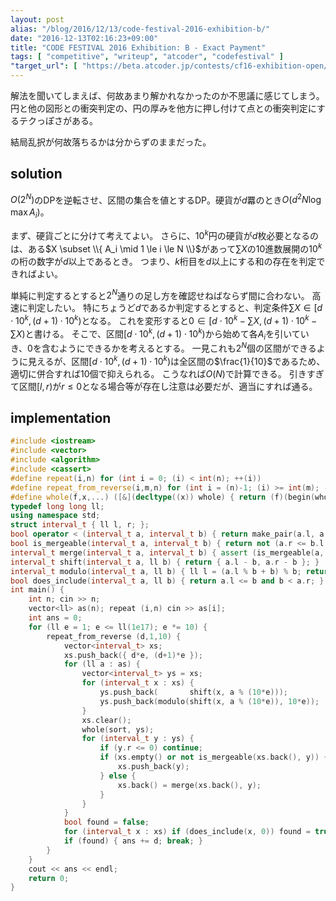 ```yaml
---
layout: post
alias: "/blog/2016/12/13/code-festival-2016-exhibition-b/"
date: "2016-12-13T02:16:23+09:00"
title: "CODE FESTIVAL 2016 Exhibition: B - Exact Payment"
tags: [ "competitive", "writeup", "atcoder", "codefestival" ]
"target_url": [ "https://beta.atcoder.jp/contests/cf16-exhibition-open/tasks/codefestival_2016_ex_b" ]
---
```


解法を聞いてしまえば、何故あまり解かれなかったのか不思議に感じてしまう。
円と他の図形との衝突判定の、円の厚みを他方に押し付けて点との衝突判定にするテクっぽさがある。

結局乱択が何故落ちるかは分からずのままだった。

## solution

$O(2^N)$のDPを逆転させ、区間の集合を値とするDP。硬貨が$d$羃のとき$O(d^2 N \log \max A_i)$。

まず、硬貨ごとに分けて考えてよい。
さらに、$10^k$円の硬貨が$d$枚必要となるのは、ある$X \subset \\{ A_i \mid 1 \le i \le N \\}$があって$\sum X$の$10$進数展開の$10^k$の桁の数字が$d$以上であるとき。
つまり、$k$桁目を$d$以上にする和の存在を判定できればよい。

単純に判定するとすると$2^N$通りの足し方を確認せねばならず間に合わない。
高速に判定したい。
特にちょうど$d$であるか判定するとすると、判定条件$\sum X \in [d \cdot 10^k, (d+1) \cdot 10^k)$となる。
これを変形すると$0 \in [d \cdot 10^k - \sum X, (d+1) \cdot 10^k - \sum X)$と書ける。
そこで、区間$[d \cdot 10^k, (d+1) \cdot 10^k)$から始めて各$A_i$を引いていき、$0$を含むようにできるかを考えるとする。
一見これも$2^N$個の区間ができるように見えるが、区間$[d \cdot 10^k, (d+1) \cdot 10^k)$は全区間の$\frac{1}{10}$であるため、適切に併合すれば$10$個で抑えられる。
こうなれば$O(N)$で計算できる。
引きすぎて区間$[l,r)$が$r \le 0$となる場合等が存在し注意は必要だが、適当にすれば通る。

## implementation

``` c++
#include <iostream>
#include <vector>
#include <algorithm>
#include <cassert>
#define repeat(i,n) for (int i = 0; (i) < int(n); ++(i))
#define repeat_from_reverse(i,m,n) for (int i = (n)-1; (i) >= int(m); --(i))
#define whole(f,x,...) ([&](decltype((x)) whole) { return (f)(begin(whole), end(whole), ## __VA_ARGS__); })(x)
typedef long long ll;
using namespace std;
struct interval_t { ll l, r; };
bool operator < (interval_t a, interval_t b) { return make_pair(a.l, a.r) < make_pair(b.l, b.r); }
bool is_mergeable(interval_t a, interval_t b) { return not (a.r <= b.l or b.r <= a.l); }
interval_t merge(interval_t a, interval_t b) { assert (is_mergeable(a, b)); return { min(a.l, b.l), max(a.r, b.r) }; }
interval_t shift(interval_t a, ll b) { return { a.l - b, a.r - b }; }
interval_t modulo(interval_t a, ll b) { ll l = (a.l % b + b) % b; return { l, a.r + (l - a.l) }; }
bool does_include(interval_t a, ll b) { return a.l <= b and b < a.r; }
int main() {
    int n; cin >> n;
    vector<ll> as(n); repeat (i,n) cin >> as[i];
    int ans = 0;
    for (ll e = 1; e <= ll(1e17); e *= 10) {
        repeat_from_reverse (d,1,10) {
            vector<interval_t> xs;
            xs.push_back({ d*e, (d+1)*e });
            for (ll a : as) {
                vector<interval_t> ys = xs;
                for (interval_t x : xs) {
                    ys.push_back(       shift(x, a % (10*e)));
                    ys.push_back(modulo(shift(x, a % (10*e)), 10*e));
                }
                xs.clear();
                whole(sort, ys);
                for (interval_t y : ys) {
                    if (y.r <= 0) continue;
                    if (xs.empty() or not is_mergeable(xs.back(), y)) {
                        xs.push_back(y);
                    } else {
                        xs.back() = merge(xs.back(), y);
                    }
                }
            }
            bool found = false;
            for (interval_t x : xs) if (does_include(x, 0)) found = true;
            if (found) { ans += d; break; }
        }
    }
    cout << ans << endl;
    return 0;
}
```
